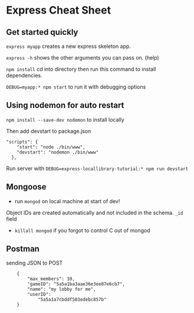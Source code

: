 # Express Cheat Sheet

## Get started quickly

`express myapp` creates a new express skeleton app.

`express -h` shows the other arguments you can pass on. (help)

`npm install` cd into directory then run this command to install dependencies.

`DEBUG=myapp:* npm start` to run it with debugging options

## Using nodemon for auto restart

`npm install --save-dev nodemon` to install locally

Then add devstart to package.json
```
"scripts": {
    "start": "node ./bin/www",
    "devstart": "nodemon ./bin/www"
  },
```

Run server with `DEBUG=express-locallibrary-tutorial:* npm run devstart`

## Mongoose
- run `mongod` on local machine at start of dev!

Object IDs are created automatically and not included in the schema. `_id` field

- `killall mongod` if you forgot to control C out of mongod

## Postman

sending JSON to POST
```
    {
        "max_members": 10,
        "gameID": "5a5a1ba3aae36e3ee87e6cb7",
        "name": "my lobby for me",
        "userID":
            "5a5a1a7cbddf503edebc857b"
    }
```
